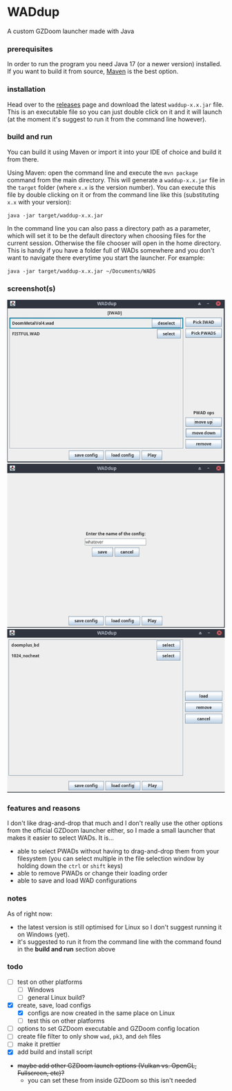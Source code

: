 # WADdup
A custom GZDoom launcher made with Java

### prerequisites

In order to run the program you need Java 17 (or a newer version) installed. If you want to build it from source, [Maven](https://maven.apache.org/download.cgi) is the best option.

### installation

Head over to the [releases](https://github.com/slendersnax/WADdup/releases/) page and download the latest `waddup-x.x.jar` file. This is an executable file so you can just double click on it and it will launch (at the moment it's suggest to run it from the command line however).

### build and run

You can build it using Maven or import it into your IDE of choice and build it from there.

Using Maven: open the command line and execute the `mvn package` command from the main directory. This will generate a `waddup-x.x.jar` file in the `target` folder (where `x.x` is the version number). You can execute this file by double clicking on it or from the command line like this (substituting `x.x` with your version):

```
java -jar target/waddup-x.x.jar
```

In the command line you can also pass a directory path as a parameter, which will set it to be the default directory when choosing files for the current session. Otherwise the file chooser will open in the home directory. This is handy if you have a folder full of WADs somewhere and you don't want to navigate there everytime you start the launcher.
For example:
```
java -jar target/waddup-x.x.jar ~/Documents/WADS
```

### screenshot(s)

![screenshot 1](screenshots/sl_gzdoom_launcher_1.png?)
![screenshot 2](screenshots/sl_gzdoom_launcher_2.png?)
![screenshot 3](screenshots/sl_gzdoom_launcher_3.png?)

### features and reasons

I don't like drag-and-drop that much and I don't really use the other options from the official GZDoom launcher either, so I made a small launcher that makes it easier to select WADs. It is...

- able to select PWADs without having to drag-and-drop them from your filesystem (you can select multiple in the file selection window by holding down the `ctrl` or `shift` keys)
- able to remove PWADs or change their loading order
- able to save and load WAD configurations

### notes

As of right now:
- the latest version is still optimised for Linux so I don't suggest running it on Windows (yet).
- it's suggested to run it from the command line with the command found in the **build and run** section above

### todo

- [ ] test on other platforms
	- [ ] Windows
	- [ ] general Linux build?
- [x] create, save, load configs
	- [x] configs are now created in the same place on Linux
	- [ ] test this on other platforms
- [ ] options to set GZDoom executable and GZDoom config location
- [ ] create file filter to only show `wad`, `pk3`, and `deh` files 
- [ ] make it prettier
- [x] add build and install script
- ~~maybe add other GZDoom launch options (Vulkan vs. OpenGL, Fullscreen, etc)?~~
	- you can set these from inside GZDoom so this isn't needed